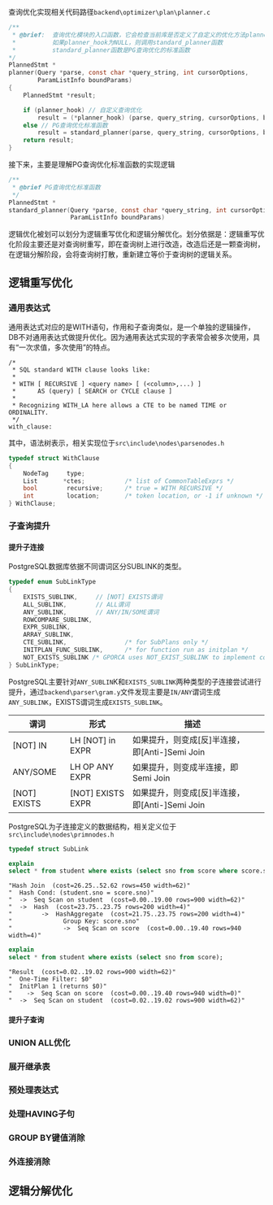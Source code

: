 查询优化实现相关代码路径`backend\optimizer\plan\planner.c`

```c
/**
 * @brief:	查询优化模块的入口函数，它会检查当前库是否定义了自定义的优化方法planner_hook
 * 			如果planner_hook为NULL，则调用standard_planner函数
 * 			standard_planner函数是PG查询优化的标准函数
*/
PlannedStmt *
planner(Query *parse, const char *query_string, int cursorOptions,
		ParamListInfo boundParams)
{
	PlannedStmt *result;

	if (planner_hook) // 自定义查询优化
		result = (*planner_hook) (parse, query_string, cursorOptions, boundParams);
	else // PG查询优化标准函数
		result = standard_planner(parse, query_string, cursorOptions, boundParams);
	return result;
}
```

接下来，主要是理解PG查询优化标准函数的实现逻辑

```c
/**
 * @brief PG查询优化标准函数
 */
PlannedStmt *
standard_planner(Query *parse, const char *query_string, int cursorOptions,
				 ParamListInfo boundParams)
```

逻辑优化被划可以划分为逻辑重写优化和逻辑分解优化。划分依据是：逻辑重写优化阶段主要还是对查询树重写，即在查询树上进行改造，改造后还是一颗查询树，在逻辑分解阶段，会将查询树打散，重新建立等价于查询树的逻辑关系。

## 逻辑重写优化

### 通用表达式

通用表达式对应的是WITH语句，作用和子查询类似，是一个单独的逻辑操作，DB不对通用表达式做提升优化。因为通用表达式实现的字表常会被多次使用，具有“一次求值，多次使用”的特点。

```
/*
 * SQL standard WITH clause looks like:
 *
 * WITH [ RECURSIVE ] <query name> [ (<column>,...) ]
 *		AS (query) [ SEARCH or CYCLE clause ]
 *
 * Recognizing WITH_LA here allows a CTE to be named TIME or ORDINALITY.
 */
with_clause:
```

其中，语法树表示，相关实现位于`src\include\nodes\parsenodes.h`

```c
typedef struct WithClause
{
	NodeTag		type;
	List	   *ctes;			/* list of CommonTableExprs */
	bool		recursive;		/* true = WITH RECURSIVE */
	int			location;		/* token location, or -1 if unknown */
} WithClause;
```



### 子查询提升



#### 提升子连接

PostgreSQL数据库依据不同谓词区分SUBLINK的类型。

```c
typedef enum SubLinkType
{
	EXISTS_SUBLINK, 	// [NOT] EXISTS谓词
	ALL_SUBLINK,		// ALL谓词
	ANY_SUBLINK,		// ANY/IN/SOME谓词
	ROWCOMPARE_SUBLINK,
	EXPR_SUBLINK,
	ARRAY_SUBLINK,
	CTE_SUBLINK,				/* for SubPlans only */
	INITPLAN_FUNC_SUBLINK,		/* for function run as initplan */
	NOT_EXISTS_SUBLINK /* GPORCA uses NOT_EXIST_SUBLINK to implement correlated left anti semijoin. */
} SubLinkType;
```

PostgreSQL主要针对`ANY_SUBLIN`K和`EXISTS_SUBLINK`两种类型的子连接尝试进行提升，通过`backend\parser\gram.y`文件发现主要是`IN/ANY`谓词生成`ANY_SUBLINK`，EXISTS谓词生成`EXISTS_SUBLINK`。

| 谓词         | 形式              | 描述                                           |      |
| ------------ | ----------------- | ---------------------------------------------- | ---- |
| [NOT] IN     | LH [NOT] in EXPR  | 如果提升，则变成[反]半连接，即[Anti-]Semi Join |      |
| ANY/SOME     | LH OP ANY EXPR    | 如果提升，则变成半连接，即Semi Join            |      |
| [NOT] EXISTS | [NOT] EXISTS EXPR | 如果提升，则变成[反]半连接，即[Anti-]Semi Join |      |


PostgreSQL为子连接定义的数据结构，相关定义位于`src\include\nodes\primnodes.h`
```c
typedef struct SubLink
```





```sql
explain
select * from student where exists (select sno from score where score.sno=student.sno);
```

```text
"Hash Join  (cost=26.25..52.62 rows=450 width=62)"
"  Hash Cond: (student.sno = score.sno)"
"  ->  Seq Scan on student  (cost=0.00..19.00 rows=900 width=62)"
"  ->  Hash  (cost=23.75..23.75 rows=200 width=4)"
"        ->  HashAggregate  (cost=21.75..23.75 rows=200 width=4)"
"              Group Key: score.sno"
"              ->  Seq Scan on score  (cost=0.00..19.40 rows=940 width=4)"
```





```sql
explain
select * from student where exists (select sno from score);
```

```
"Result  (cost=0.02..19.02 rows=900 width=62)"
"  One-Time Filter: $0"
"  InitPlan 1 (returns $0)"
"    ->  Seq Scan on score  (cost=0.00..19.40 rows=940 width=0)"
"  ->  Seq Scan on student  (cost=0.02..19.02 rows=900 width=62)"
```



#### 提升子查询

### UNION ALL优化

### 展开继承表

### 预处理表达式

###  处理HAVING子句

### GROUP BY键值消除

### 外连接消除





## 逻辑分解优化

